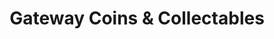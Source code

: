 ---
title: "Gateway Coins & Collectables"
url: /sussex/gateway-coins-und-collectables/
shop: Kramladen
---